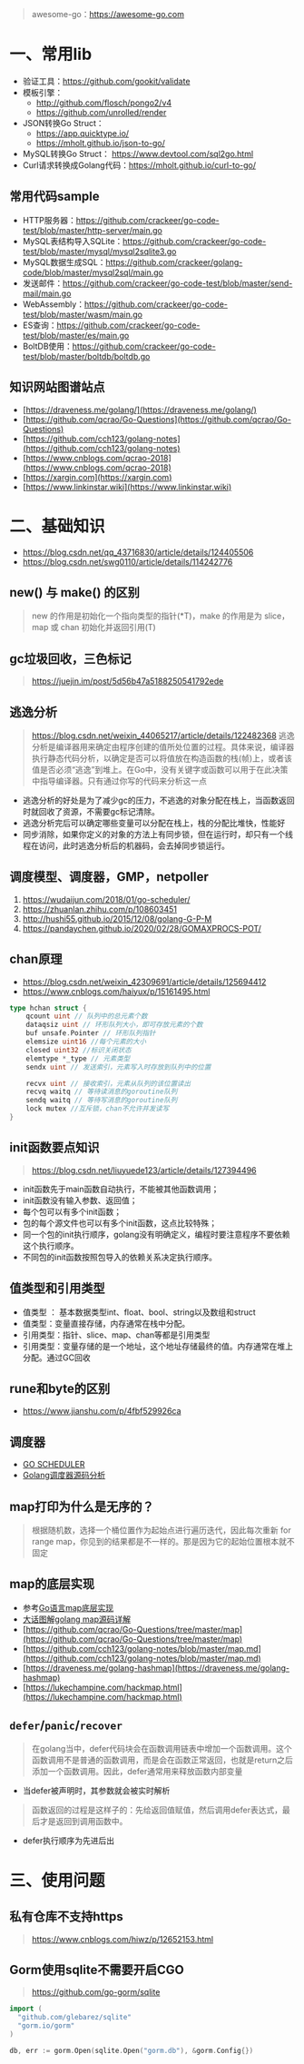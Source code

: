 > awesome-go：https://awesome-go.com

# 一、常用lib

- 验证工具：https://github.com/gookit/validate
- 模板引擎：
  - http://github.com/flosch/pongo2/v4
  - https://github.com/unrolled/render
- JSON转换Go Struct：
  - https://app.quicktype.io/
  - https://mholt.github.io/json-to-go/
- MySQL转换Go Struct： https://www.devtool.com/sql2go.html
- Curl请求转换成Golang代码：https://mholt.github.io/curl-to-go/

## 常用代码sample

- HTTP服务器：https://github.com/crackeer/go-code-test/blob/master/http-server/main.go
- MySQL表结构导入SQLite：https://github.com/crackeer/go-code-test/blob/master/mysql/mysql2sqlite3.go
- MySQL数据生成SQL：https://github.com/crackeer/golang-code/blob/master/mysql2sql/main.go
- 发送邮件：https://github.com/crackeer/go-code-test/blob/master/send-mail/main.go
- WebAssembly：https://github.com/crackeer/go-code-test/blob/master/wasm/main.go
- ES查询：https://github.com/crackeer/go-code-test/blob/master/es/main.go
- BoltDB使用：https://github.com/crackeer/go-code-test/blob/master/boltdb/boltdb.go

## 知识网站图谱站点

- [https://draveness.me/golang/](https://draveness.me/golang/)
- [https://github.com/qcrao/Go-Questions](https://github.com/qcrao/Go-Questions)
- [https://github.com/cch123/golang-notes](https://github.com/cch123/golang-notes)
- [https://www.cnblogs.com/qcrao-2018](https://www.cnblogs.com/qcrao-2018)
- [https://xargin.com](https://xargin.com)
- [https://www.linkinstar.wiki](https://www.linkinstar.wiki)

# 二、基础知识

- https://blog.csdn.net/qq_43716830/article/details/124405506
- https://blog.csdn.net/swg0110/article/details/114242776

## new() 与 make() 的区别

> new 的作用是初始化一个指向类型的指针(*T)，make 的作用是为 slice，map 或 chan 初始化并返回引用(T)

## gc垃圾回收，三色标记

> https://juejin.im/post/5d56b47a5188250541792ede

## 逃逸分析

> https://blog.csdn.net/weixin_44065217/article/details/122482368
> 逃逸分析是编译器用来确定由程序创建的值所处位置的过程。具体来说，编译器执行静态代码分析，以确定是否可以将值放在构造函数的栈(帧)上，或者该值是否必须“逃逸”到堆上。在Go中，没有关键字或函数可以用于在此决策中指导编译器。只有通过你写的代码来分析这一点

- 逃逸分析的好处是为了减少gc的压力，不逃逸的对象分配在栈上，当函数返回时就回收了资源，不需要gc标记清除。
- 逃逸分析完后可以确定哪些变量可以分配在栈上，栈的分配比堆快，性能好
- 同步消除，如果你定义的对象的方法上有同步锁，但在运行时，却只有一个线程在访问，此时逃逸分析后的机器码，会去掉同步锁运行。

## 调度模型、调度器，GMP，netpoller

1. https://wudaijun.com/2018/01/go-scheduler/
2. https://zhuanlan.zhihu.com/p/108603451
3. http://hushi55.github.io/2015/12/08/golang-G-P-M
4. https://pandaychen.github.io/2020/02/28/GOMAXPROCS-POT/

## chan原理

- https://blog.csdn.net/weixin_42309691/article/details/125694412
- https://www.cnblogs.com/haiyux/p/15161495.html

```go
type hchan struct {
    qcount uint // 队列中的总元素个数
    dataqsiz uint // 环形队列大小，即可存放元素的个数
    buf unsafe.Pointer // 环形队列指针
    elemsize uint16 //每个元素的大小
    closed uint32 //标识关闭状态
    elemtype *_type // 元素类型
    sendx uint // 发送索引，元素写入时存放到队列中的位置

    recvx uint // 接收索引，元素从队列的该位置读出
    recvq waitq // 等待读消息的goroutine队列
    sendq waitq // 等待写消息的goroutine队列
    lock mutex //互斥锁，chan不允许并发读写
}
```

## init函数要点知识

> https://blog.csdn.net/liuyuede123/article/details/127394496

- init函数先于main函数自动执行，不能被其他函数调用；
- init函数没有输入参数、返回值；
- 每个包可以有多个init函数；
- 包的每个源文件也可以有多个init函数，这点比较特殊；
- 同一个包的init执行顺序，golang没有明确定义，编程时要注意程序不要依赖这个执行顺序。
- 不同包的init函数按照包导入的依赖关系决定执行顺序。

## 值类型和引用类型

- 值类型 ： 基本数据类型int、float、bool、string以及数组和struct
- 值类型：变量直接存储，内存通常在栈中分配。
- 引用类型：指针、slice、map、chan等都是引用类型
- 引用类型：变量存储的是一个地址，这个地址存储最终的值。内存通常在堆上分配。通过GC回收

## rune和byte的区别

- https://www.jianshu.com/p/4fbf529926ca

## 调度器

- [GO SCHEDULER](https://www.dazhuanlan.com/2019/12/12/5df121e8a157b/)
- [Golang调度器源码分析](http://ga0.github.io/golang/2015/09/20/golang-runtime-scheduler.html)

## map打印为什么是无序的？

> 根据随机数，选择一个桶位置作为起始点进行遍历迭代，因此每次重新 for range map，你见到的结果都是不一样的。那是因为它的起始位置根本就不固定

## map的底层实现

- 参考[Go语言map底层实现](https://i6448038.github.io/2018/08/26/map-secret/)
- [大话图解golang map源码详解](https://www.linkinstar.wiki/2019/06/03/golang/source-code/graphic-golang-map/)
- [https://github.com/qcrao/Go-Questions/tree/master/map](https://github.com/qcrao/Go-Questions/tree/master/map)
- [https://github.com/cch123/golang-notes/blob/master/map.md](https://github.com/cch123/golang-notes/blob/master/map.md)
- [https://draveness.me/golang-hashmap](https://draveness.me/golang-hashmap)
- [https://lukechampine.com/hackmap.html](https://lukechampine.com/hackmap.html)

## `defer`/`panic`/`recover`

> 在golang当中，defer代码块会在函数调用链表中增加一个函数调用。这个函数调用不是普通的函数调用，而是会在函数正常返回，也就是return之后添加一个函数调用。因此，defer通常用来释放函数内部变量

- 当defer被声明时，其参数就会被实时解析

> 函数返回的过程是这样子的：先给返回值赋值，然后调用defer表达式，最后才是返回到调用函数中。

- defer执行顺序为先进后出

# 三、使用问题

## 私有仓库不支持https

> https://www.cnblogs.com/hiwz/p/12652153.html

## Gorm使用sqlite不需要开启CGO

> https://github.com/go-gorm/sqlite

```go
import (
  "github.com/glebarez/sqlite"
  "gorm.io/gorm"
)

db, err := gorm.Open(sqlite.Open("gorm.db"), &gorm.Config{})
```